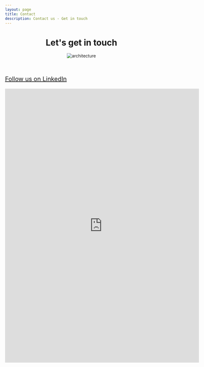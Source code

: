 ```yaml
---
layout: page
title: Contact
description: Contact us - Get in touch
---
```


<!-- Banner -->
<!-- jeca -->
<header class="ov-banner">
    <div class="container">
		<h1>Let's get in touch</h1>
		<div class="d-flex justify-content-center">
			<figure class="figure-features2">
				<img height="" width="" src="{{ site.url }}/img/contact/contact2.svg" alt="architecture"	class="img-fluid img2-contact">
			</figure>
		</div>
    </div>
</header>



<article class="ov-about">
  <div class="container">
    <div class="ov-about-row pb-0">
      <a href="https://www.linkedin.com/company/atomiv" target="_blank" class="d-flex mb-5 pl-5"
      style="font-size: 1.25rem;">
        <i class="fab fa-linkedin" style="font-size: 2.125rem; margin-right: 1rem;"></i>
        <p class="mt-0">Follow us on LinkedIn</p>
      </a>
      <iframe src="https://docs.google.com/forms/d/e/1FAIpQLSeigK4fwhZPYUv0iRoleoRTPrrMSftGYHmEBAB8AGNg88SkjA/viewform?embedded=true" width="640" height="904" frameborder="0" marginheight="0" marginwidth="0">Loading…</iframe>
    </div>
  </div>
</article>


<!-- We look forward to hearing from you! -->


	
